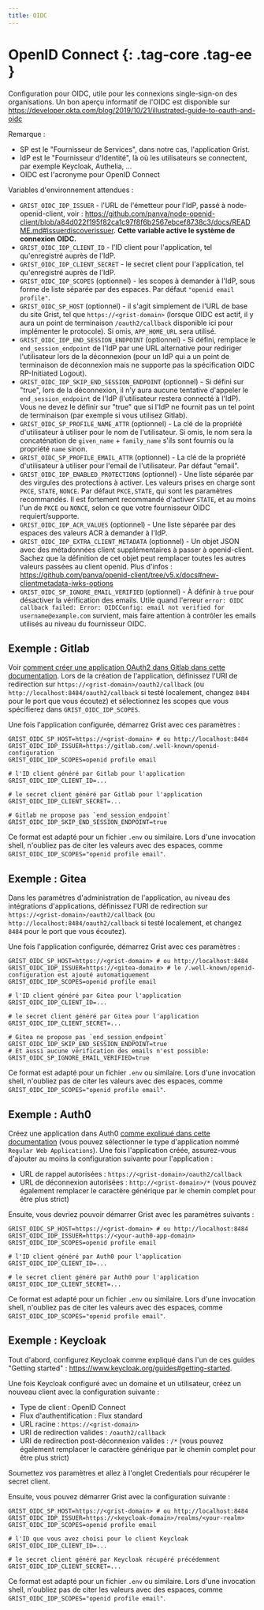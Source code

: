 ```yaml
---
title: OIDC
---
```


OpenID Connect {: .tag-core .tag-ee }
====

Configuration pour OIDC, utile pour les connexions single-sign-on des organisations.
Un bon aperçu informatif de l'OIDC est disponible sur <https://developer.okta.com/blog/2019/10/21/illustrated-guide-to-oauth-and-oidc>

Remarque :

  * SP est le "Fournisseur de Services", dans notre cas, l'application Grist.
  * IdP est le "Fournisseur d'Identité", là où les utilisateurs se connectent, par exemple Keycloak, Authelia, ...
  * OIDC est l'acronyme pour OpenID Connect

Variables d'environnement attendues :

  * `GRIST_OIDC_IDP_ISSUER` - l'URL de l'émetteur pour l'IdP, passé à node-openid-client, voir : <https://github.com/panva/node-openid-client/blob/a84d022f195f82ca1c97f8f6b2567ebcef8738c3/docs/README.md#issuerdiscoverissuer>.
    **Cette variable active le système de connexion OIDC.**
  * `GRIST_OIDC_IDP_CLIENT_ID` - l'ID client pour l'application, tel qu'enregistré auprès de l'IdP.
  * `GRIST_OIDC_IDP_CLIENT_SECRET` - le secret client pour l'application, tel qu'enregistré auprès de l'IdP.
  * `GRIST_OIDC_IDP_SCOPES` (optionnel) - les scopes à demander à l'IdP, sous forme de liste séparée par des espaces. Par défaut `"openid email profile"`.
  * `GRIST_OIDC_SP_HOST` (optionnel) - il s'agit simplement de l'URL de base du site Grist,
    tel que `https://<grist-domain>` (lorsque OIDC est actif, il y aura un point de terminaison `/oauth2/callback` disponible ici pour implémenter le protocole).
    Si omis, `APP_HOME_URL` sera utilisé.
  * `GRIST_OIDC_IDP_END_SESSION_ENDPOINT` (optionnel) - Si défini, remplace le `end_session_endpoint` de l'IdP par
    une URL alternative pour rediriger l'utilisateur lors de la déconnexion (pour un IdP qui a un point de terminaison de déconnexion mais ne supporte pas
    la spécification OIDC RP-Initiated Logout).
  * `GRIST_OIDC_IDP_SKIP_END_SESSION_ENDPOINT` (optionnel) - Si défini sur "true", lors de la déconnexion, il n'y aura
    aucune tentative d'appeler le `end_session_endpoint` de l'IdP (l'utilisateur restera connecté à l'IdP).
    Vous ne devez le définir sur "true" que si l'IdP ne fournit pas un tel point de terminaison (par exemple si vous utilisez Gitlab).
  * `GRIST_OIDC_SP_PROFILE_NAME_ATTR` (optionnel) - La clé de la propriété d'utilisateur à utiliser pour le nom de l'utilisateur. Si omis,
    le nom sera la concaténation de `given_name` + `family_name` s'ils sont fournis ou la propriété `name` sinon.
  * `GRIST_OIDC_SP_PROFILE_EMAIL_ATTR` (optionnel) - La clé de la propriété d'utilisateur à utiliser pour l'email de l'utilisateur. Par défaut "email".
  * `GRIST_OIDC_IDP_ENABLED_PROTECTIONS` (optionnel) - Une liste séparée par des virgules des protections à activer. Les valeurs prises en charge sont `PKCE`, `STATE`, `NONCE`.
    Par défaut `PKCE,STATE`, qui sont les paramètres recommandés. Il est fortement recommandé d'activer `STATE`,
    et au moins l'un de `PKCE` ou `NONCE`, selon ce que votre fournisseur OIDC requiert/supporte.
  * `GRIST_OIDC_IDP_ACR_VALUES` (optionnel) - Une liste séparée par des espaces des valeurs ACR à demander à l'IdP.
  * `GRIST_OIDC_IDP_EXTRA_CLIENT_METADATA` (optionnel) - Un objet JSON avec des métadonnées client supplémentaires à passer à openid-client.
    Sachez que la définition de cet objet peut remplacer toutes les autres valeurs passées au client openid.
    Plus d'infos : https://github.com/panva/openid-client/tree/v5.x/docs#new-clientmetadata-jwks-options
  * `GRIST_OIDC_SP_IGNORE_EMAIL_VERIFIED` (optionnel) - À définir à `true` pour désactiver la vérification des emails. Utile quand l'erreur `error: OIDC callback failed: Error: OIDCConfig: email not verified for username@example.com` survient, mais faire attention à contrôler les emails utilisés au niveau du fournisseur OIDC.

## Exemple : Gitlab

Voir [comment créer une application OAuth2 dans Gitlab dans cette documentation](https://docs.gitlab.com/ee/integration/oauth_provider.html). Lors de la création de l'application, définissez l'URI de redirection sur `https://<grist-domain>/oauth2/callback` (ou `http://localhost:8484/oauth2/callback` si testé localement, changez `8484` pour le port que vous écoutez) et sélectionnez les scopes que vous spécifierez dans `GRIST_OIDC_IDP_SCOPES`.

Une fois l'application configurée, démarrez Grist avec ces paramètres :

```shell
GRIST_OIDC_SP_HOST=https://<grist-domain> # ou http://localhost:8484
GRIST_OIDC_IDP_ISSUER=https://gitlab.com/.well-known/openid-configuration
GRIST_OIDC_IDP_SCOPES=openid profile email

# l'ID client généré par Gitlab pour l'application
GRIST_OIDC_IDP_CLIENT_ID=...

# le secret client généré par Gitlab pour l'application
GRIST_OIDC_IDP_CLIENT_SECRET=...

# Gitlab ne propose pas `end_session_endpoint`
GRIST_OIDC_IDP_SKIP_END_SESSION_ENDPOINT=true
```

Ce format est adapté pour un fichier `.env` ou similaire. Lors d'une invocation shell, n'oubliez pas de citer les valeurs avec des espaces, comme `GRIST_OIDC_IDP_SCOPES="openid profile email"`.

## Exemple : Gitea

Dans les paramètres d'administration de l'application, au niveau des intégrations d'applications, définissez l'URI de redirection sur `https://<grist-domain>/oauth2/callback` (ou `http://localhost:8484/oauth2/callback` si testé localement, et changez `8484` pour le port que vous écoutez).

Une fois l'application configurée, démarrez Grist avec ces paramètres :

```shell
GRIST_OIDC_SP_HOST=https://<grist-domain> # ou http://localhost:8484
GRIST_OIDC_IDP_ISSUER=https://<gitea-domain> # le /.well-known/openid-configuration est ajouté automatiquement
GRIST_OIDC_IDP_SCOPES=openid profile email

# l'ID client généré par Gitea pour l'application
GRIST_OIDC_IDP_CLIENT_ID=...

# le secret client généré par Gitea pour l'application
GRIST_OIDC_IDP_CLIENT_SECRET=...

# Gitea ne propose pas `end_session_endpoint`
GRIST_OIDC_IDP_SKIP_END_SESSION_ENDPOINT=true
# Et aussi aucune vérification des emails n'est possible:
GRIST_OIDC_SP_IGNORE_EMAIL_VERIFIED=true
```

Ce format est adapté pour un fichier `.env` ou similaire. Lors d'une invocation shell, n'oubliez pas de citer les valeurs avec des espaces, comme `GRIST_OIDC_IDP_SCOPES="openid profile email"`.

## Exemple : Auth0

Créez une application dans Auth0 [comme expliqué dans cette documentation](https://auth0.com/docs/get-started/auth0-overview/create-applications) (vous pouvez sélectionner le type d'application nommé `Regular Web Applications`). Une fois l'application créée, assurez-vous d'ajouter au moins la configuration suivante pour l'application :

 * URL de rappel autorisées : `https://<grist-domain>/oauth2/callback`
 * URL de déconnexion autorisées : `http://<grist-domain>/*` (vous pouvez également remplacer le caractère générique par le chemin complet pour être plus strict)

Ensuite, vous devriez pouvoir démarrer Grist avec les paramètres suivants :

```shell
GRIST_OIDC_SP_HOST=https://<grist-domain> # ou http://localhost:8484
GRIST_OIDC_IDP_ISSUER=https://<your-auth0-app-domain>
GRIST_OIDC_IDP_SCOPES=openid profile email

# l'ID client généré par Auth0 pour l'application
GRIST_OIDC_IDP_CLIENT_ID=...

# le secret client généré par Auth0 pour l'application
GRIST_OIDC_IDP_CLIENT_SECRET=...
```

Ce format est adapté pour un fichier `.env` ou similaire. Lors d'une invocation shell, n'oubliez pas de citer les valeurs avec des espaces, comme `GRIST_OIDC_IDP_SCOPES="openid profile email"`.

## Exemple : Keycloak

Tout d'abord, configurez Keycloak comme expliqué dans l'un de ces guides "Getting started" : <https://www.keycloak.org/guides#getting-started>.

Une fois Keycloak configuré avec un domaine et un utilisateur, créez un nouveau client avec la configuration suivante :

 - Type de client : OpenID Connect
 - Flux d'authentification : Flux standard
 - URL racine : `https://<grist-domain>`
 - URI de redirection valides : `/oauth2/callback`
 - URI de redirection post-déconnexion valides : `/*` (vous pouvez également remplacer le caractère générique par le chemin complet pour être plus strict)

Soumettez vos paramètres et allez à l'onglet Credentials pour récupérer le secret client.

Ensuite, vous pouvez démarrer Grist avec la configuration suivante :

```shell
GRIST_OIDC_SP_HOST=https://<grist-domain> # ou http://localhost:8484
GRIST_OIDC_IDP_ISSUER=https://<keycloak-domain>/realms/<your-realm>
GRIST_OIDC_IDP_SCOPES=openid profile email

# l'ID que vous avez choisi pour le client Keycloak
GRIST_OIDC_IDP_CLIENT_ID=...

# le secret client généré par Keycloak récupéré précédemment
GRIST_OIDC_IDP_CLIENT_SECRET=...
```

Ce format est adapté pour un fichier `.env` ou similaire. Lors d'une invocation shell, n'oubliez pas de citer les valeurs avec des espaces, comme `GRIST_OIDC_IDP_SCOPES="openid profile email"`.
